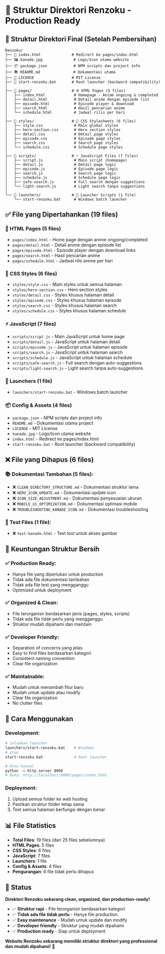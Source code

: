 # 📁 Struktur Direktori Renzoku - Production Ready

## 🎯 Struktur Direktori Final (Setelah Pembersihan)

```
Renzoku/
├── 📄 index.html              # Redirect ke pages/index.html
├── 🖼️ kanade.jpg              # Logo/Icon utama website
├── 📦 package.json            # NPM scripts dan project info
├── 📚 README.md               # Dokumentasi utama
├── 📄 LICENSE                 # MIT License
├── 🦇 start-renzoku.bat       # Root launcher (backward compatibility)
│
├── 📁 pages/                  # 🌐 HTML Pages (5 files)
│   ├── index.html             # Homepage - Anime ongoing & completed
│   ├── detail.html            # Detail anime dengan episode list
│   ├── episode.html           # Episode player & download
│   ├── search.html            # Hasil pencarian anime
│   └── schedule.html          # Jadwal rilis per hari
│
├── 📁 styles/                 # 🎨 CSS Stylesheets (6 files)
│   ├── style.css              # Main global styles
│   ├── hero-section.css       # Hero section styles
│   ├── detail.css             # Detail page styles
│   ├── episode.css            # Episode page styles
│   ├── search.css             # Search page styles
│   └── schedule.css           # Schedule page styles
│
├── 📁 scripts/                # ⚡ JavaScript Files (7 files)
│   ├── script.js              # Main script (homepage)
│   ├── detail.js              # Detail page logic
│   ├── episode.js             # Episode page logic
│   ├── search.js              # Search page logic
│   ├── schedule.js            # Schedule page logic
│   ├── safe-search.js         # Full search dengan suggestions
│   └── light-search.js        # Light search tanpa suggestions
│
└── 📁 launchers/              # 🚀 Launcher Scripts (1 file)
    └── start-renzoku.bat      # Windows batch launcher
```

## ✅ File yang Dipertahankan (19 files)

### **📄 HTML Pages (5 files)**
- `pages/index.html` - Home page dengan anime ongoing/completed
- `pages/detail.html` - Detail anime dengan episode list
- `pages/episode.html` - Episode player dengan download links
- `pages/search.html` - Hasil pencarian anime
- `pages/schedule.html` - Jadwal rilis anime per hari

### **🎨 CSS Styles (6 files)**
- `styles/style.css` - Main styles untuk semua halaman
- `styles/hero-section.css` - Hero section styles
- `styles/detail.css` - Styles khusus halaman detail
- `styles/episode.css` - Styles khusus halaman episode
- `styles/search.css` - Styles khusus halaman search
- `styles/schedule.css` - Styles khusus halaman schedule

### **⚡ JavaScript (7 files)**
- `scripts/script.js` - Main JavaScript untuk home page
- `scripts/detail.js` - JavaScript untuk halaman detail
- `scripts/episode.js` - JavaScript untuk halaman episode
- `scripts/search.js` - JavaScript untuk halaman search
- `scripts/schedule.js` - JavaScript untuk halaman schedule
- `scripts/safe-search.js` - Full search dengan auto-suggestions
- `scripts/light-search.js` - Light search tanpa auto-suggestions

### **🚀 Launchers (1 file)**
- `launchers/start-renzoku.bat` - Windows batch launcher

### **📦 Config & Assets (4 files)**
- `package.json` - NPM scripts dan project info
- `README.md` - Dokumentasi utama project
- `LICENSE` - MIT License
- `kanade.jpg` - Logo/Icon utama website
- `index.html` - Redirect ke pages/index.html
- `start-renzoku.bat` - Root launcher (backward compatibility)

## ❌ File yang Dihapus (6 files)

### **📚 Dokumentasi Tambahan (5 files):**
- ❌ `CLEAN_DIRECTORY_STRUCTURE.md` - Dokumentasi struktur lama
- ❌ `HERO_ICON_UPDATE.md` - Dokumentasi update icon
- ❌ `ICON_SIZE_ADJUSTMENT.md` - Dokumentasi penyesuaian ukuran
- ❌ `MOBILE_UI_OPTIMIZATION.md` - Dokumentasi optimasi mobile
- ❌ `TROUBLESHOOTING_KANADE_ICON.md` - Dokumentasi troubleshooting

### **🧪 Test Files (1 file):**
- ❌ `test-kanade.html` - Test tool untuk akses gambar

## 🎯 Keuntungan Struktur Bersih

### **✅ Production Ready:**
- Hanya file yang diperlukan untuk production
- Tidak ada file dokumentasi tambahan
- Tidak ada file test yang mengganggu
- Optimized untuk deployment

### **✅ Organized & Clean:**
- File terorganisir berdasarkan jenis (pages, styles, scripts)
- Tidak ada file tidak perlu yang mengganggu
- Struktur mudah dipahami dan maintain

### **✅ Developer Friendly:**
- Separation of concerns yang jelas
- Easy to find files berdasarkan kategori
- Consistent naming convention
- Clear file organization

### **✅ Maintainable:**
- Mudah untuk menambah fitur baru
- Mudah untuk update atau modify
- Clear file organization
- No clutter files

## 🚀 Cara Menggunakan

### **Development:**
```bash
# Jalankan launcher
launchers/start-renzoku.bat    # Windows
# atau
start-renzoku.bat              # Root launcher

# Atau manual
python -m http.server 8000
# Buka: http://localhost:8000/pages/index.html
```

### **Deployment:**
1. Upload semua folder ke web hosting
2. Pastikan struktur folder tetap sama
3. Test semua halaman berfungsi dengan benar

## 📊 File Statistics

- **Total Files**: 19 files (dari 25 files sebelumnya)
- **HTML Pages**: 5 files
- **CSS Styles**: 6 files
- **JavaScript**: 7 files
- **Launchers**: 1 file
- **Config & Assets**: 4 files
- **Pengurangan**: 6 file tidak perlu dihapus

## 🎉 Status

**Direktori Renzoku sekarang clean, organized, dan production-ready!**

- ✅ **Struktur rapi** - File terorganisir berdasarkan kategori
- ✅ **Tidak ada file tidak perlu** - Hanya file production
- ✅ **Easy maintenance** - Mudah untuk update dan modify
- ✅ **Developer friendly** - Struktur yang mudah dipahami
- ✅ **Production ready** - Siap untuk deployment

**Website Renzoku sekarang memiliki struktur direktori yang professional dan mudah dipahami!** 🚀
